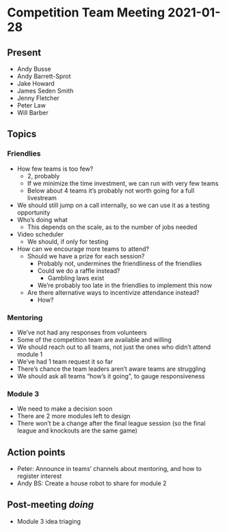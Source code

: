 # Competition Team Meeting 2021-01-28

## Present

- Andy Busse
- Andy Barrett-Sprot
- Jake Howard
- James Seden Smith
- Jenny Fletcher
- Peter Law
- Will Barber
## Topics

### Friendlies

- How few teams is too few?
  - 2, probably
  - If we minimize the time investment, we can run with very few teams
  - Below about 4 teams it’s probably not worth going for a full livestream
- We should still jump on a call internally, so we can use it as a testing opportunity
- Who’s doing what
  - This depends on the scale, as to the number of jobs needed
- Video scheduler
  - We should, if only for testing
- How can we encourage more teams to attend?
  - Should we have a prize for each session?
    - Probably not, undermines the friendliness of the friendlies
    - Could we do a raffle instead?
      - Gambling laws exist
    - We’re probably too late in the friendlies to implement this now
  - Are there alternative ways to incentivize attendance instead?
    - How?

### Mentoring

- We’ve not had any responses from volunteers
- Some of the competition team are available and willing
- We should reach out to all teams, not just the ones who didn’t attend module 1
- We’ve had 1 team request it so far
- There’s chance the team leaders aren’t aware teams are struggling
- We should ask all teams “how’s it going”, to gauge responsiveness

### Module 3

- We need to make a decision soon
- There are 2 more modules left to design
- There won’t be a change after the final league session (so the final league and knockouts are the same game)

## Action points

- Peter: Announce in teams’ channels about mentoring, and how to register interest
- Andy BS: Create a house robot to share for module 2

## Post-meeting _doing_

- Module 3 idea triaging
